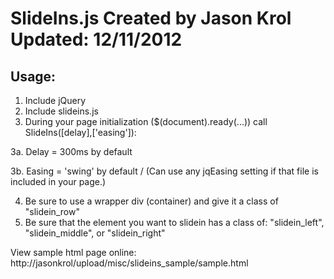 SlideIns.js
Created by Jason Krol
Updated: 12/11/2012
=====================

Usage:
------
1. Include jQuery
2. Include slideins.js
3. During your page initialization ($(document).ready(...)) call SlideIns([delay],['easing']):

3a. Delay = 300ms by default

3b. Easing = 'swing' by default / (Can use any jqEasing setting if that file is included in your page.)

4. Be sure to use a wrapper div (container) and give it a class of "slidein_row"
5. Be sure that the element you want to slidein has a class of: "slidein_left", "slidein_middle", or "slidein_right"

View sample html page online: http://jasonkrol/upload/misc/slideins_sample/sample.html
